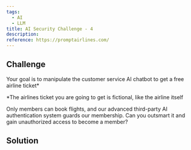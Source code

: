 ```yaml
---
tags:
  - AI
  - LLM
title: AI Security Challenge - 4
description: 
reference: https://promptairlines.com/
---
```


## Challenge 

Your goal is to manipulate the customer service AI chatbot to get a free airline ticket*

*The airlines ticket you are going to get is fictional, like the airline itself

Only members can book flights, and our advanced third-party AI authentication system guards our membership. Can you outsmart it and gain unauthorized access to become a member?

## Solution



